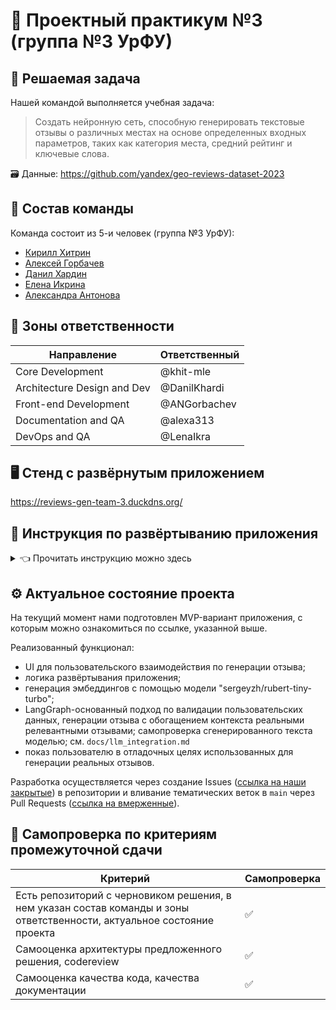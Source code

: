 # 🔬 Проектный практикум №3 (группа №3 УрФУ)

## 📝 Решаемая задача

Нашей командой выполняется учебная задача:


> Создать нейронную сеть, способную генерировать текстовые отзывы о различных местах на основе определенных входных параметров, таких как категория места, средний рейтинг и ключевые слова.


🗃️ Данные: https://github.com/yandex/geo-reviews-dataset-2023

## 👥 Состав команды
Команда состоит из 5-и человек (группа №3 УрФУ):
- [Кирилл Хитрин](https://github.com/khit-mle)
- [Алексей Горбачев](https://github.com/ANGorbachev)
- [Данил Хардин](https://github.com/DanilKhardi)
- [Елена Икрина](https://github.com/LenaIkra)
- [Александра Антонова](https://github.com/alexa313)

## 💼 Зоны ответственности
| Направление | Ответственный |
|----------|--------|
| Core Development | @khit-mle |
| Architecture Design and Dev | @DanilKhardi |
| Front-end Development | @ANGorbachev |
| Documentation and QA | @alexa313 |
| DevOps and QA | @LenaIkra |

## 🖥️ Стенд с развёрнутым приложением
https://reviews-gen-team-3.duckdns.org/

## 🚀 Инструкция по развёртыванию приложения

<details>
  <summary>👈 Прочитать инструкцию можно здесь</summary>

Для развёртывания приложения необходима машина (физическая, виртуальная, VPS) с установленным дистрибутивом Ubuntu 24.04 и пакетами `python3`, `python3-virtualenv`, `python3-pip`, `wget`. Кроме того, доступной должна быть команда `md5sum`.

В новой директории выполняем клонирование репозитория в текущую директорию:
```sh
git clone https://github.com/mlteamurfu2325/practicum-s3.git .
```

Далее рекомендуем скачать готовый Parquet-файл, который содержит как исходные отзывы от Яндекса, так и колонку эмбеддингов, сгенерированных на основе значений колонки `text`: https://mega.nz/file/WVB3gIDT#NDUcZMcCCEla7mtpvAdk2ecMkQ0oOgtDMoSBa1dglDA

Скаченный файл необходимо поместить в директорию `data/`.

В случае отсутствия данного файла деплоймент-скрипт скачает исходный TSKV-файл из репозитория Яндекса, а затем запустит на нём процедуру эмбеддингования. В таком случае очень желательно наличие GPU (тесты проводились на VPS с посекундной арендой RTX 4090, в случае наличия менее мощного GPU, необходимо уменьшить значение `BATCH_SIZE` в файле `src/reviews-processing/enrich_with_embeddings.py`).

Затем запускаем деплоймент-скрипт:
```sh
bash deployment.sh
```

Далее необходимо установить docker и docker compose в соответствии с официальной инструкцией: https://docs.docker.com/engine/install/ubuntu/

После этого запускаем контейнер:
```sh
cd docker/

docker compose up -d

cd ..
```

Далее импортируем данные в PostgreSQL:
```sh
source .venv/bin/activate

python src/db-importer/pg-reviews-importer.py
```

Устанавливаем значение API ключа сервиса доступа к LLM:
```sh
echo "OPENROUTER_API_KEY=XYZ" > .env
```

Запускаем Streamlit с доступов для внешних IP:
```sh
streamlit run app.py --server.address 0.0.0.0 --server.port 8501
```

</details>

## ⚙️ Актуальное состояние проекта
На текущий момент нами подготовлен MVP-вариант приложения, с которым можно ознакомиться по ссылке, указанной выше.

Реализованный функционал:
- UI для пользовательского взаимодействия по генерации отзыва;
- логика развёртывания приложения;
- генерация эмбеддингов с помощью модели "sergeyzh/rubert-tiny-turbo";
- LangGraph-основанный подход по валидации пользовательских данных, генерации отзыва с обогащением контекста реальными релевантными отзывами; самопроверка сгенерированного текста моделью; см. `docs/llm_integration.md`
- показ пользователю в отладочных целях использованных для генерации реальных отзывов.

Разработка осуществляется через создание Issues ([ссылка на наши закрытые](https://github.com/mlteamurfu2325/practicum-s3/issues?q=is%3Aissue+is%3Aclosed)) в репозитории и вливание тематических веток в `main` через Pull Requests ([ссылка на вмерженные](https://github.com/mlteamurfu2325/practicum-s3/pulls?q=is%3Apr+is%3Aclosed)).

## 📜 Самопроверка по критериям промежуточной сдачи
| Критерий | Самопроверка |
|----------|--------|
| Есть репозиторий с черновиком решения, в нем указан состав команды и зоны ответственности, актуальное состояние проекта | ✅ |
| Самооценка архитектуры предложенного решения, codereview | ✅ |
| Самооценка качества кода, качества документации | ✅ |
